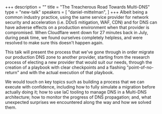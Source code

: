 +++
description = ""
title = "The Treacherous Road Towards Multi-DNS"
type = "new-talk"
speakers = [
        "daniel-mittelman",
]
+++
Albeit being a common industry practice, using the same service provider for network security and acceleration (i.e. DDoS mitigation, WAF, CDN) and for DNS can have adverse effects on a production environment when that provider is compromised. When Cloudflare went down for 27 minutes back in July, during peak time, we found ourselves completely helpless, and were resolved to make sure this doesn't happen again.

This talk will present the process that we've gone through in order migrate our production DNS zone to another provider, starting from the research process of electing a new provider that would suit our needs, through the creation of a playbook with clear checkpoints and a flashing "point-of-no-return" and with the actual execution of that playbook.

We would touch on key topics such as building a process that we can execute with confidence, including how to fully simulate a migration before actually doing it; how to use IaC tooling to manage DNS in a Multi-DNS architecture; how to monitor the progress of DNS propagation; and, what unexpected surprises we encountered along the way and how we solved them.